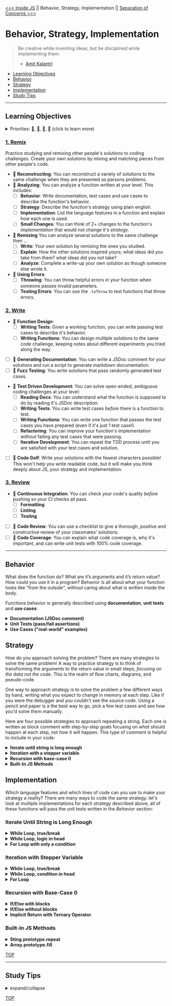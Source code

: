 [<<< Inside JS](https://github.com/DeNepo/inside-js) || Behavior, Strategy, Implementation || [Separation of Concerns >>>](https://github.com/DeNepo/separation-of-concerns)

# Behavior, Strategy, Implementation

> Be creative while inventing ideas, but be disciplined while implementing them.
>
> - [Amit Kalantri](https://amitkalantri.com/tag/quotes-about-creativity/)

- [Learning Objectives](#learning-objectives)
- [Behavior](#behavior)
- [Strategy](#strategy)
- [Implementation](#implementation)
- [Study Tips](#study-tips)

---

## Learning Objectives

<details>
<summary>Priorities: 🥚, 🐣, 🐥, 🐔 (click to learn more)</summary>
<br>

There is a lot to learn in this repository. If you can't master all the material
at once, that's expected! Anything you don't master now will always be waiting
for you to review when you need it. These 4 emoji's will help you prioritize
your study time and to measure your progress:

- 🥚: Understanding this material is required, it covers the base skills you'll
  need to move on. You do not need to finish all of them but should feel
  comfortable that you could with enough time.
- 🐣: You have started all of these exercises and feel you could complete them
  all if you just had more time. It may not be easy for you but with effort you
  can make it through.
- 🐥: You have studied the examples and started some exercises if you had time.
  You should have a big-picture understanding of these concepts/skills, but may
  not be confident completing the exercises.
- 🐔: These concepts or skills are not necessary but are related to this module.
  If you are finished with 🥚, 🐣 and 🐥 you can use the 🐔 exercises to push
  yourself without getting distracted from the module's main objectives.

---

</details>

### [1. Remix](./1-remix/)

Practice studying and remixing other people's solutions to coding challenges. Create your own solutions by mixing and matching pieces from other people's code.

- 🐣 **Reconstructing**: You can reconstruct a variety of solutions to the same challenge when they are presented as parsons problems.
- 🐣 **Analyzing**: You can analyze a function written at your level. This includes:
  - [ ] **Behavior**: Write documentation, test cases and use cases to describe the function's behavior.
  - [ ] **Strategy**: Describe the function's strategy using plain english.
  - [ ] **Implementation**: List the language features in a function and explain how each one is used.
  - [ ] **Small Changes**: You can think of 2+ changes to the function's _implementation_ that would not change it's _strategy_.
- 🐣 **Remixing** You can analyze several solutions to the same challenge then ...
  - [ ] **Write**: Your own solution by remixing the ones you studied.
  - [ ] **Explain**: How the other solutions inspired yours; what ideas did you take from them? what ideas did you _not_ take?
  - [ ] **Analyze**: Complete a write-up your own solution as though someone else wrote it.
- 🐥 **Using Errors**:
  - [ ] **Throwing**: You can throw helpful errors in your function when someone passes invalid parameters.
  - [ ] **Testing Errors**: You can use the `.toThrow` to test functions that throw errors.

### [2. Write](./2-write/)

- 🐣 **Function Design**:
  - [ ] **Writing Tests**: Given a working function, you can write passing test cases to describe it's behavior.
  - [ ] **Writing Functions**: You can design multiple solutions to the same code challenge, keeping notes about different experiments you tried along the way.
- [ ] 🐣 **Generating Documentation**: You can write a JSDoc comment for your solutions and run a script to generate markdown documentation.
- [ ] 🐣 **Fuzz Testing**: You write solutions that pass randomly generated test cases.
- 🐥 **Test Driven Development**: You can solve open-ended, ambiguous coding challenges at your level:
  - [ ] **Reading Docs**: You can understand what the function is supposed to do by reading it's JSDoc description.
  - [ ] **Writing Tests**: You can write test cases _before_ there is a function to test.
  - [ ] **Writing Functions**: You can write one function that passes the test cases you have prepared (even if it's just 1 test case!).
  - [ ] **Refactoring**: You can improve your function's implementation _without_ failing any test cases that were passing.
  - [ ] **Iterative Development**: You can repeat the TDD process until you are satisfied with your test cases and solution.
- [ ] 🐔 **Code Golf**: Write your solutions with the fewest characters possible! This won't help you write readable code, but it will make you think deeply about JS, your strategy and implementation.

### [3. Review](./3-review/)

- 🐣 **Continuous Integration**: You can check your code's quality _before_ pushing so your CI checks all pass.
  - [ ] **Formatting**
  - [ ] **Linting**
  - [ ] **Testing**
- [ ] 🐣 **Code Review**: You can use a checklist to give a thorough, positive and constructive review of your classmates' solutions.
- [ ] 🐔 **Code Coverage**: You can explain what code coverage is, why it's important, and can write unit tests with 100% code coverage.

---

## Behavior

What does the function do? What are it’s arguments and it’s return value? How could you use it in a program? Behavior is all about what your function looks like "from the outside", without caring about what is written inside the body.

Functions behavior is generally described using **documentation**, **unit tests** and **use cases**:

<details>
<summary><strong>Documentation (JSDoc comment)</strong></summary>

```js
/**
 * Repeats a string a specific number of times.
 *
 * @param {string} [text=''] - the string to repeat. defaults to empty string
 * @param {number} [repetitions=1] - how many times to repeat. defaults to 1
 *  Repetitions cannot be negative, and must be an integer.
 *
 * @return {string} The text repeated as many times as repetitions.
 */
```

</details>

<details>
<summary><strong>Unit Tests (pass/fail assertions)</strong></summary>

```js
import { repeatString } from './repeat-string.js';

describe('repeats a string any number of times:', () => {
  describe('an empty string', () => {
    it('should repeat "" 0 times', () => {
      expect(repeatString('', 0)).toEqual('');
    });
    it('should repeat "" 10 times', () => {
      expect(repeatString('', 10)).toEqual('');
    });
    it('should repeat "" 100 times', () => {
      expect(repeatString('', 100)).toEqual('');
    });
  });
  describe('zero repetitions', () => {
    it('a non-empty string repeated 0 times -> ""', () => {
      expect(repeatString('asdf', 0)).toEqual('');
    });
    it('a longer string repeated 0 times -> ""', () => {
      expect(repeatString('tommywalk', 0)).toEqual('');
    });
  });
  describe('standard use cases', () => {
    it('should repeat a phrase 3 times', () => {
      expect(repeatString('go to school', 3)).toEqual(
        'go to schoolgo to schoolgo to school'
      );
    });
    it('should repeat phrases with punctuation', () => {
      expect(repeatString('"Go!", said Dr. Seuss?', 2)).toEqual(
        '"Go!", said Dr. Seuss?"Go!", said Dr. Seuss?'
      );
    });
    it('should repeat strings with special characters', () => {
      expect(repeatString('\\ \n \t s', 2)).toEqual('\\ \n \t s\\ \n \t s');
    });
  });
  describe('default values', () => {
    it('should repeat 1 time by default (second parameter)', () => {
      expect(repeatString('asdf')).toEqual('asdf');
    });
    it('should repeat "" by default (first parameter)', () => {
      expect(repeatString()).toEqual('');
    });
  });
});
```

</details>

<details>
<summary><strong>Use Cases ("real-world" examples)</strong></summary>

```js
import { repeatString } from './repeat-string.js';

const userString = document.getElementById('user-text').value;
const userRepetitions = Number(document.getElementById('user-number').value);

const repeatedInput = repeatString(userString, userRepetitions);

document.getElementById('display-repeated').innerText = repeatedInput;
```

</details>

## Strategy

How do you approach solving the problem? There are many strategies to solve the same problem! A way to practice strategy is to think of transforming the arguments to the return value in small steps, _focusing on the data not the code_. This is the realm of flow charts, diagrams, and pseudo-code.

One way to approach strategy is to solve the problem a few different ways by hand, writing what you expect to change in memory at each step. Like if you were the debugger and you couldn't see the source code. Using a pencil and paper is a the best way to go, pick a few test cases and see how you'd solve them manually.

Here are four possible strategies to approach repeating a string. Each one is written as block comment with step-by-step goals focusing on _what_ should happen at each step, not _how_ it will happen. This type of comment is helpful to include in your code:

<details>
<summary><strong>Iterate until string is long enough</strong></summary>

```js
/* iterating until the new string's length is correct

  repeatString(text, repetitions) =>
    1. calculate the final length for the new string
    2. create a new string to fill with many text's
    3. iterate as long as the new string is too short
      a. check if the new string is long enough
        stop if it is, keep going if it is not
      b. append text to the new string
      c. repeat
    return: the new repeated string

*/
```

</details>

<details>
<summary><strong>Iteration with a stepper variable</strong></summary>

```js
/* iterating over the number of repetitions

  repeatString(text, repetitions) =>
    1. create a new string to fill with many text's
    2. create a stepper variable, starting at 0
    3. iterate from 0 to repetitions
      a. check if stepper is still less than repetitions
        keep going if it is, otherwise stop iterating
      b. append text to the new string
      c. increment the stepper
      d. repeat
    return: the new repeated string

*/
```

</details>

<details>
<summary><strong>Recursion with base-case 0</strong></summary>

```js
/* recursion with base-case 0

  i'm using 0 as the base-case because that is the fewest possible repetitions
  zero repetitions is an empty string, so if repetitions is 0 it will return ''

  otherwise i'll need to combine the text with a string that has one fewer reptitions

  repeatString(text, repetitions) =>
    base-case: repetitions is 0
      return: an empty string
    recursive case: repetitions is greater than 0
      nextRepetitions = subtract one from repetitions
      recursedValue = recursively call repeatString with text and nextRepetitions
      return: text + recursedValue

*/
```

</details>

<details>
<summary><strong>Built-In JS Methods</strong></summary>

```js
/* use built-in .js methods

  repeatString(text, repetitions) =>
    1. make sure the data is the correct type and format for the method you're using
    2. use the method
    return: the result

*/
```

</details>

## Implementation

Which language features and which lines of code can you use to make your strategy a reality? There are many ways to code the same strategy. let's look at multiple implementations for each strategy described above, all of these functions will pass the unit tests written in the _Behavior_ section:

### Iterate Until String is Long Enough

</details>

<details>
<summary><strong>While Loop, true/break</strong></summary>

```js
/* unconventional and pretty old-school
  there is a lot of reinventing the wheel
  while loops are designed to check conditions, not iterate a fixed number of times
  this is not the simplest solution to read or maintain
*/
const repeatString = (text = '', repetitions = 1) => {
  const finalLength = text.length * repetitions;
  let repeatedText = '';
  while (true) {
    if (repeatedText.length === finalLength) {
      break;
    }
    repeatedText = repeatedText + text;
  }
  return repeatedText;
};
```

</details>

<details>
<summary><strong>While Loop, logic in head</strong></summary>

```js
/* the cleanest implementation for this strategy
  it uses the language feature designed for this type of strategy
*/
const repeatString = (text = '', repetitions = 1) => {
  const finalLength = text.length * repetitions;
  let repeatedText = '';
  while (repeatedText.length < finalLength) {
    repeatedText += text;
  }
  return repeatedText;
};
```

</details>

<details>
<summary><strong>For Loop with only a condition</strong></summary>

```js
/* not the best implementation, it's confusing to read
  this strategy does not use stepping, and for loops are designed for stepping
  implementing this strategy with a for loop is putting a square peg in a round hole

  when someone sees a for loop they expect it to be used like a for loop
  this implementation uses a for loop like a while loop
  the computer doesn't care, but the intention is confusing for other devs
*/
const repeatString = (text = '', repetitions = 1) => {
  const finalLength = text.length * repetitions;
  let repeatedText = '';
  for (; repeatedText.length < finalLength; ) {
    repeatedText += text;
  }
  return repeatedText;
};
```

</details>

### Iteration with Stepper Variable

<details>
<summary><strong>While Loop, true/break</strong></summary>

```js
/* unconventional and pretty old-school
  there is a lot of reinventing the wheel
  while loops are designed to check conditions, not iterate a fixed number of times
  this is not the simplest solution to read or maintain
*/
const repeatString = (text = '', repetitions = 1) => {
  let repeatedText = '';
  let count = 0;
  while (true) {
    if (count === repetitions) {
      break;
    }
    repeatedText += text;
    count++;
  }
  return repeatedText;
};
```

</details>

<details>
<summary><strong>While Loop, condition in head</strong></summary>

```js
/* a better way to use the while loop since the condition is known
  easier to read and more conventional than the previous implementation
  maybe you find this easier to read than a for loop
*/
const repeatString = (text = '', repetitions = 1) => {
  let repeatedText = '';
  let count = 0;
  while (count < repetitions) {
    repeatedText = repeatedText + text;
    count++;
  }
  return repeatedText;
};
```

</details>

<details>
<summary><strong>For Loop</strong></summary>

```js
/* the cleanest implementation for this strategy
  it uses the language feature designed for stepping
*/
const repeatString = (text = '', repetitions = 1) => {
  let repeatedText = '';
  for (let count = 0; count < repetitions; count++) {
    repeatedText += text;
  }
  return repeatedText;
};
```

</details>

### Recursion with Base-Case 0

<details>
<summary><strong>If/Else with blocks</strong></summary>

```js
// good old fashioned conditional blocks
//  it takes more space but can be more clear to read
const repeatString = (text = '', repetitions = 1) => {
  if (repetitions === 0) {
    return '';
  } else {
    return text + repeatString(text, repetitions - 1);
  }
};
```

</details>

<details>
<summary><strong>If/Else without blocks</strong></summary>

```js
// conditional statements without the blocks
//  shorter, but still with helpful keywords
const repeatString = (text = '', repetitions = 1) => {
  if (repetitions === 0) return '';
  else return text + repeatString(text, repetitions - 1);
};
```

</details>

<details>
<summary><strong>Implicit Return with Ternary Operator</strong></summary>

```js
// in all it's ES6 two-line glory
//  the shortest implementation, do you think it's easiest to read?
const repeatString = (text = '', repetitions = 1) =>
  repetitions === 0 ? '' : text + repeatString(text, nextRepetitions - 1);
```

</details>

### Built-In JS Methods

</details>

<details>
<summary><strong>Sting.prototype.repeat</strong></summary>

```js
// short and sweet, no room for mistakes
const repeatString = (text = '', repetitions = 1) => text.repeat(repetitions);
```

</details>

<details>
<summary><strong>Array.prototype.fill</strong></summary>

```js
// less clear and more complex, but still pretty clear to read
const repeatString = (text = '', repetitions = 1) => {
  const oneEntryPerRepetition = Array(repetitions).fill(text);
  const repeatedString = oneEntryPerRepetition.join('');
  return repeatedString;
};
```

</details>

[TOP](#behavior-strategy-implementation)

---

## Study Tips

<details>
<summary>expand/collapse</summary>
<br>

- Don't rush, understand! Programming is hard.
  - The examples and exercises will still be there to study later.
  - It's better to fail tests slowly and learn from your mistakes than to pass
    tests quickly and not understand why.
- Don't skip the examples! Understanding and experimenting with working code is
  a very effective way to learn programming.
- Write lots of comments in the examples and exercises. The code in this
  repository is yours to study, modify and re-use in projects.
- Practice
  [Pair Programming](https://home.hackyourfuture.be/students/study-tips/pair-programming):
  two people, one computer.
- Take a look through the
  [Learning From Code](https://home.hackyourfuture.be/students/study-tips/learning-from-code)
  guide for more study tips

### Hashtags

There's so many examples and exercises in this repository, it's easy to forget
of what you still need to finish or what you want to review again. Luckily
VSCode is really good at searching through folders of code.

You can write hashtags in your comments while you're studying, then search for
those hashtags later so you don't miss anything. Here's some ideas:

- `// #todo, still a few blanks left` - search for `#todo` in Study Lenses or
  VScode to find all the exercises you still need to study
- `// #review, coercion is confusing this again next week` - search for
  `#review` to find the files you need to study again
- ... anything goes! Find the hashtags that work for you

### Study Board

Creating a project board on your GitHub account for tracking your study at HYF
can help you keep track of everything you're learning. You can create the board
at this link: `https://github.com/your_user_name?tab=projects`.

These 4 columns may be helpful:

- **todo**: material you have not studied yet
- **studying**: material you are currently studying
- **to review**: material you want to review again in the future
- **learned**: material you know well enough that you could help your classmates
  learn it

</details>

[TOP](#behavior-strategy-implementation)
